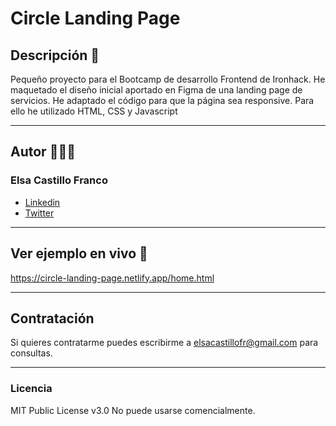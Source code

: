 # Circle Landing Page

## Descripción 📝

Pequeño proyecto para el Bootcamp de desarrollo Frontend de Ironhack. He maquetado el diseño inicial aportado en Figma de una landing page de servicios. He adaptado el código para que la página sea responsive. Para ello he utilizado HTML, CSS y Javascript

---
## Autor 👩🏽‍💻

### Elsa Castillo Franco
- [Linkedin](https://www.linkedin.com/in/elsacastillofranco)
- [Twitter](https://twitter.com/elsacastillofr)
---
## Ver ejemplo en vivo 👀
https://circle-landing-page.netlify.app/home.html

---
## Contratación 
Si quieres contratarme puedes escribirme a elsacastillofr@gmail.com para consultas.

---
### Licencia 
MIT Public License v3.0 No puede usarse comencialmente.

